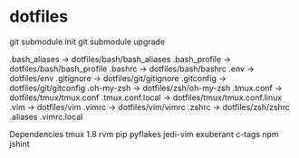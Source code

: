 dotfiles
========


git submodule init
git submodule upgrade


.bash_aliases -> dotfiles/bash/bash_aliases
.bash_profile -> dotfiles/bash/bash_profile
.bashrc -> dotfiles/bash/bashrc
.env -> dotfiles/env
.gitignore -> dotfiles/git/gitignore
.gitconfig -> dotfiles/git/gitconfig
.oh-my-zsh -> dotfiles/zsh/oh-my-zsh
.tmux.conf -> dotfiles/tmux/tmux.conf
.tmux.conf.local -> dotfiles/tmux/tmux.conf.linux
.vim -> dotfiles/vim
.vimrc -> dotfiles/vim/vimrc
.zshrc -> dotfiles/zsh/zshrc
.aliases
.vimrc.local



Dependencies
    tmux 1.8
    rvm
    pip
        pyflakes
        jedi-vim
    exuberant c-tags
    npm
        jshint
